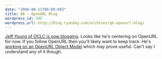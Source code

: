 ```yaml
---
date: "2006-08-11T00:00:00Z"
title: Q6 - OpenURL Blog
wordpress_id: 345
wordpress_url: http://blog.ryaneby.com/archives/q6-openurl-blog/
---
```

<a href="http://q6.oclc.org/">Jeff Young of OCLC is now blogging</a>. Looks like he's centering on OpenURL for now. If you follow OpenURL then you'll likely want to keep track. He's <a href="http://q6.oclc.org/2006/08/openurl_object.html">working on an OpenURL Object Model</a> which may prove useful. Can't say I understand any of it though.
